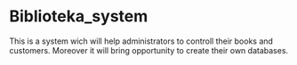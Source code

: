 # Biblioteka_system
This is a system wich will help administrators to controll their books and customers. Moreover it will bring opportunity to create their own databases. 
